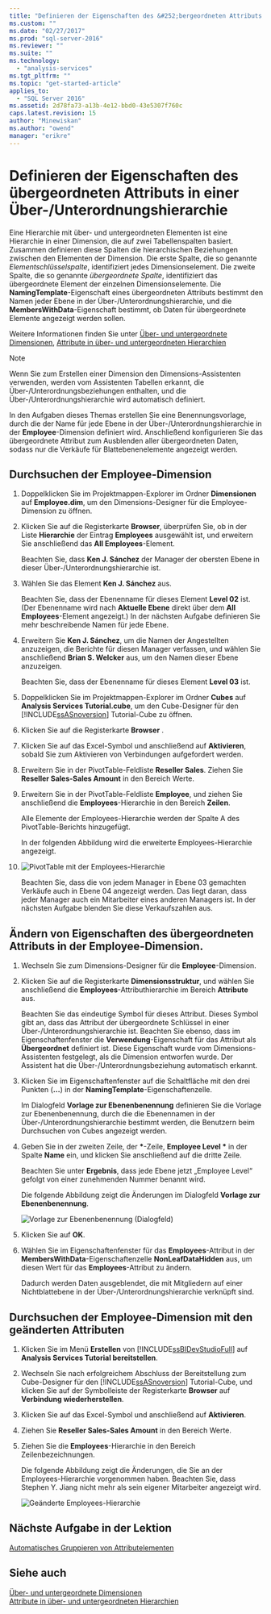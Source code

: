 ```yaml
---
title: "Definieren der Eigenschaften des &#252;bergeordneten Attributs in einer &#220;ber-/Unterordnungshierarchie | Microsoft Docs"
ms.custom: ""
ms.date: "02/27/2017"
ms.prod: "sql-server-2016"
ms.reviewer: ""
ms.suite: ""
ms.technology: 
  - "analysis-services"
ms.tgt_pltfrm: ""
ms.topic: "get-started-article"
applies_to: 
  - "SQL Server 2016"
ms.assetid: 2d78fa73-a13b-4e12-bbd0-43e5307f760c
caps.latest.revision: 15
author: "Minewiskan"
ms.author: "owend"
manager: "erikre"
---
```

# Definieren der Eigenschaften des &#252;bergeordneten Attributs in einer &#220;ber-/Unterordnungshierarchie
Eine Hierarchie mit über- und untergeordneten Elementen ist eine Hierarchie in einer Dimension, die auf zwei Tabellenspalten basiert. Zusammen definieren diese Spalten die hierarchischen Beziehungen zwischen den Elementen der Dimension. Die erste Spalte, die so genannte *Elementschlüsselspalte*, identifiziert jedes Dimensionselement. Die zweite Spalte, die so genannte *übergeordnete Spalte*, identifiziert das übergeordnete Element der einzelnen Dimensionselemente. Die **NamingTemplate**-Eigenschaft eines übergeordneten Attributs bestimmt den Namen jeder Ebene in der Über-/Unterordnungshierarchie, und die **MembersWithData**-Eigenschaft bestimmt, ob Daten für übergeordnete Elemente angezeigt werden sollen.  
  
Weitere Informationen finden Sie unter [Über- und untergeordnete Dimensionen](../analysis-services/multidimensional-models/parent-child-dimensions.md), [Attribute in über- und untergeordneten Hierarchien](../analysis-services/multidimensional-models/attributes-in-parent-child-hierarchies.md)  
  
> [!NOTE]  
> Wenn Sie zum Erstellen einer Dimension den Dimensions-Assistenten verwenden, werden vom Assistenten Tabellen erkannt, die Über-/Unterordnungsbeziehungen enthalten, und die Über-/Unterordnungshierarchie wird automatisch definiert.  
  
In den Aufgaben dieses Themas erstellen Sie eine Benennungsvorlage, durch die der Name für jede Ebene in der Über-/Unterordnungshierarchie in der **Employee**-Dimension definiert wird. Anschließend konfigurieren Sie das übergeordnete Attribut zum Ausblenden aller übergeordneten Daten, sodass nur die Verkäufe für Blattebenenelemente angezeigt werden.  
  
## Durchsuchen der Employee-Dimension  
  
1.  Doppelklicken Sie im Projektmappen-Explorer im Ordner **Dimensionen** auf **Employee.dim**, um den Dimensions-Designer für die Employee-Dimension zu öffnen.  
  
2.  Klicken Sie auf die Registerkarte **Browser**, überprüfen Sie, ob in der Liste **Hierarchie** der Eintrag **Employees** ausgewählt ist, und erweitern Sie anschließend das **All Employees**-Element.  
  
    Beachten Sie, dass **Ken J. Sánchez** der Manager der obersten Ebene in dieser Über-/Unterordnungshierarchie ist.  
  
3.  Wählen Sie das Element **Ken J. Sánchez** aus.  
  
    Beachten Sie, dass der Ebenenname für dieses Element **Level 02** ist. (Der Ebenenname wird nach **Aktuelle Ebene** direkt über dem **All Employees**-Element angezeigt.) In der nächsten Aufgabe definieren Sie mehr beschreibende Namen für jede Ebene.  
  
4.  Erweitern Sie **Ken J. Sánchez**, um die Namen der Angestellten anzuzeigen, die Berichte für diesen Manager verfassen, und wählen Sie anschließend **Brian S. Welcker** aus, um den Namen dieser Ebene anzuzeigen.  
  
    Beachten Sie, dass der Ebenenname für dieses Element **Level 03** ist.  
  
5.  Doppelklicken Sie im Projektmappen-Explorer im Ordner **Cubes** auf **Analysis Services Tutorial.cube**, um den Cube-Designer für den [!INCLUDE[ssASnoversion](../includes/ssasnoversion-md.md)] Tutorial-Cube zu öffnen.  
  
6.  Klicken Sie auf die Registerkarte **Browser** .  
  
7.  Klicken Sie auf das Excel-Symbol und anschließend auf **Aktivieren**, sobald Sie zum Aktivieren von Verbindungen aufgefordert werden.  
  
8.  Erweitern Sie in der PivotTable-Feldliste **Reseller Sales**. Ziehen Sie **Reseller Sales-Sales Amount** in den Bereich Werte.  
  
9. Erweitern Sie in der PivotTable-Feldliste **Employee**, und ziehen Sie anschließend die **Employees**-Hierarchie in den Bereich **Zeilen**.  
  
    Alle Elemente der Employees-Hierarchie werden der Spalte A des PivotTable-Berichts hinzugefügt.  
  
    In der folgenden Abbildung wird die erweiterte Employees-Hierarchie angezeigt.  
  
10. ![PivotTable mit der Employees-Hierarchie](../analysis-services/media/l4-employee-1.gif "PivotTable mit der Employees-Hierarchie")  
  
    Beachten Sie, dass die von jedem Manager in Ebene 03 gemachten Verkäufe auch in Ebene 04 angezeigt werden. Das liegt daran, dass jeder Manager auch ein Mitarbeiter eines anderen Managers ist. In der nächsten Aufgabe blenden Sie diese Verkaufszahlen aus.  
  
## Ändern von Eigenschaften des übergeordneten Attributs in der Employee-Dimension.  
  
1.  Wechseln Sie zum Dimensions-Designer für die **Employee**-Dimension.  
  
2.  Klicken Sie auf die Registerkarte **Dimensionsstruktur**, und wählen Sie anschließend die **Employees**-Attributhierarchie im Bereich **Attribute** aus.  
  
    Beachten Sie das eindeutige Symbol für dieses Attribut. Dieses Symbol gibt an, dass das Attribut der übergeordnete Schlüssel in einer Über-/Unterordnungshierarchie ist. Beachten Sie ebenso, dass im Eigenschaftenfenster die **Verwendung**-Eigenschaft für das Attribut als **Übergeordnet** definiert ist. Diese Eigenschaft wurde vom Dimensions-Assistenten festgelegt, als die Dimension entworfen wurde. Der Assistent hat die Über-/Unterordnungsbeziehung automatisch erkannt.  
  
3.  Klicken Sie im Eigenschaftenfenster auf die Schaltfläche mit den drei Punkten (**...**) in der **NamingTemplate**-Eigenschaftenzelle.  
  
    Im Dialogfeld **Vorlage zur Ebenenbenennung** definieren Sie die Vorlage zur Ebenenbenennung, durch die die Ebenennamen in der Über-/Unterordnungshierarchie bestimmt werden, die Benutzern beim Durchsuchen von Cubes angezeigt werden.  
  
4.  Geben Sie in der zweiten Zeile, der **\***-Zeile, **Employee Level \*** in der Spalte **Name** ein, und klicken Sie anschließend auf die dritte Zeile.  
  
    Beachten Sie unter **Ergebnis**, dass jede Ebene jetzt „Employee Level“ gefolgt von einer zunehmenden Nummer benannt wird.  
  
    Die folgende Abbildung zeigt die Änderungen im Dialogfeld **Vorlage zur Ebenenbenennung**.  
  
    ![Vorlage zur Ebenenbenennung (Dialogfeld)](../analysis-services/media/l4-namingtemplate.gif "Vorlage zur Ebenenbenennung (Dialogfeld)")  
  
5.  Klicken Sie auf **OK**.  
  
6.  Wählen Sie im Eigenschaftenfenster für das **Employees**-Attribut in der **MembersWithData**-Eigenschaftenzelle **NonLeafDataHidden** aus, um diesen Wert für das **Employees**-Attribut zu ändern.  
  
    Dadurch werden Daten ausgeblendet, die mit Mitgliedern auf einer Nichtblattebene in der Über-/Unterordnungshierarchie verknüpft sind.  
  
## Durchsuchen der Employee-Dimension mit den geänderten Attributen  
  
1.  Klicken Sie im Menü **Erstellen** von [!INCLUDE[ssBIDevStudioFull](../includes/ssbidevstudiofull-md.md)] auf **Analysis Services Tutorial bereitstellen**.  
  
2.  Wechseln Sie nach erfolgreichem Abschluss der Bereitstellung zum Cube-Designer für den [!INCLUDE[ssASnoversion](../includes/ssasnoversion-md.md)] Tutorial-Cube, und klicken Sie auf der Symbolleiste der Registerkarte **Browser** auf **Verbindung wiederherstellen**.  
  
3.  Klicken Sie auf das Excel-Symbol und anschließend auf **Aktivieren**.  
  
4.  Ziehen Sie **Reseller Sales-Sales Amount** in den Bereich Werte.  
  
5.  Ziehen Sie die **Employees**-Hierarchie in den Bereich Zeilenbezeichnungen.  
  
    Die folgende Abbildung zeigt die Änderungen, die Sie an der Employees-Hierarchie vorgenommen haben. Beachten Sie, dass Stephen Y. Jiang nicht mehr als sein eigener Mitarbeiter angezeigt wird.  
  
    ![Geänderte Employees-Hierarchie](../analysis-services/media/l4-employee-2.png "Geänderte Employees-Hierarchie")  
  
## Nächste Aufgabe in der Lektion  
[Automatisches Gruppieren von Attributelementen](../analysis-services/automatically-grouping-attribute-members.md)  
  
## Siehe auch  
[Über- und untergeordnete Dimensionen](../analysis-services/multidimensional-models/parent-child-dimensions.md)  
[Attribute in über- und untergeordneten Hierarchien](../analysis-services/multidimensional-models/attributes-in-parent-child-hierarchies.md)  
  
  
  
